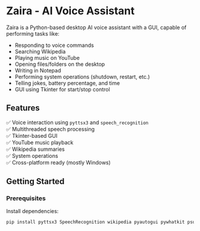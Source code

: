 # Zaira - AI Voice Assistant

Zaira is a Python-based desktop AI voice assistant with a GUI, capable of performing tasks like:

- Responding to voice commands
- Searching Wikipedia
- Playing music on YouTube
- Opening files/folders on the desktop
- Writing in Notepad
- Performing system operations (shutdown, restart, etc.)
- Telling jokes, battery percentage, and time
- GUI using Tkinter for start/stop control

## Features

✅ Voice interaction using `pyttsx3` and `speech_recognition`  
✅ Multithreaded speech processing  
✅ Tkinter-based GUI  
✅ YouTube music playback  
✅ Wikipedia summaries  
✅ System operations  
✅ Cross-platform ready (mostly Windows)

## Getting Started

### Prerequisites

Install dependencies:

```bash
pip install pyttsx3 SpeechRecognition wikipedia pyautogui pywhatkit psutil pyjokes
